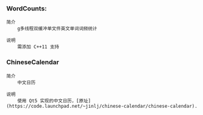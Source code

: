 ### WordCounts:

```
简介
    g多线程双缓冲单文件英文单词词频统计

说明
    需添加 C++11 支持
```

### ChineseCalendar

```
简介
    中文日历

说明
    使用 Qt5 实现的中文日历，[原址](https://code.launchpad.net/~jinlj/chinese-calendar/chinese-calendar).
```



